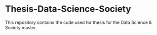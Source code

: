 # Thesis-Data-Science-Society
This repository contains the code used for thesis for the Data Science &amp; Society master.
